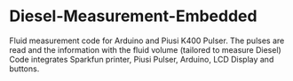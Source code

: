 # Diesel-Measurement-Embedded
Fluid measurement code for Arduino and Piusi K400 Pulser.
The pulses are read and the information with the fluid volume (tailored to measure Diesel)
Code integrates Sparkfun printer, Piusi Pulser, Arduino, LCD Display and buttons.


